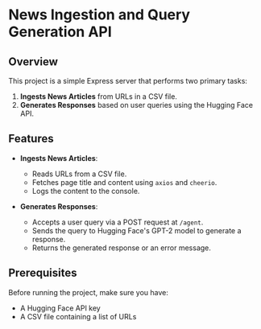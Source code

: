 # News Ingestion and Query Generation API

## Overview

This project is a simple Express server that performs two primary tasks:

1. **Ingests News Articles** from URLs in a CSV file.
2. **Generates Responses** based on user queries using the Hugging Face API.

## Features

- **Ingests News Articles**:

  - Reads URLs from a CSV file.
  - Fetches page title and content using `axios` and `cheerio`.
  - Logs the content to the console.

- **Generates Responses**:
  - Accepts a user query via a POST request at `/agent`.
  - Sends the query to Hugging Face's GPT-2 model to generate a response.
  - Returns the generated response or an error message.

## Prerequisites

Before running the project, make sure you have:

- A Hugging Face API key
- A CSV file containing a list of URLs
